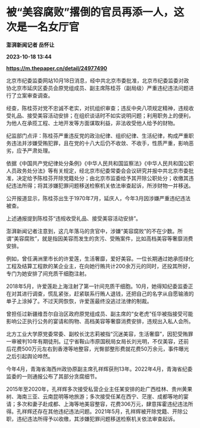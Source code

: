 # 被“美容腐败”撂倒的官员再添一人，这次是一名女厅官
**澎湃新闻记者 岳怀让**

**2023-10-18 13:44**

**https://m.thepaper.cn/detail/24977490**

北京市纪委监委网站10月18日消息，经中共北京市委批准，北京市纪委监委对政协北京市延庆区委员会原党组成员、副主席陈桂芬（副局级）严重违纪违法问题进行了立案审查调查。

经查，陈桂芬对党不忠诚不老实，对抗组织审查；违反中央八项规定精神，违规收受礼品、接受美容活动安排；在组织谈话时不如实说明问题；利用职务上的便利，为他人在承揽工程、土地开发等方面谋取利益，非法收受他人给予的财物。

纪监部门点评：陈桂芬严重违反党的政治纪律、组织纪律、生活纪律，构成严重职务违法并涉嫌受贿犯罪，且在党的十八大后仍不收敛、不收手，性质严重，影响恶劣，应予严肃处理。

依据《中国共产党纪律处分条例》《中华人民共和国监察法》《中华人民共和国公职人员政务处分法》等有关规定，经北京市纪委常委会会议研究并报中共北京市委批准，决定给予陈桂芬开除党籍处分；由北京市监委给予其开除公职处分；收缴其违纪违法所得；将其涉嫌犯罪问题移送检察机关依法审查起诉，所涉财物一并移送。

公开报道显示，陈桂芬出生于1970年7月，延庆人，今年3月因涉嫌严重违纪违法被查。

上述通报提到陈桂芬“违规收受礼品、接受美容活动安排”。

澎湃新闻记者注意到，这几年落马的贪官中，涉嫌“美容腐败”的不在少数。所谓“美容腐败”，就是指因美容而发生的贪污、受贿案件，比如高档美容等奢靡消费安排。

例如，曾任满洲里市长的许爱莲，生活奢靡，爱好美容。一位长期通过她承揽绿化工程及结算工程款的某企业主，在向她行贿共计200余万元的同时，还投其所好，专门为她安排了间充质干细胞注射。

2018年5月，许爱莲赴上海注射了第一针间充质干细胞。10月，她得知纪委监委正在对其进行调查，慌乱紧张，赶紧联系行贿人退钱，还把自己的名字从自愿输液的单子上涂掉了。不过天网恢恢，许爱莲最终没逃过法律的制裁。

曾担任过新疆维吾尔自治区政府原党组成员、副主席的“女老虎”任华被指接受可能影响公正执行公务的宴请和购物、高档美容等奢靡消费安排，违规出入私人会所。

北方工业大学原党委常委、副校长沈志莉被指“沉迷美容，生活奢靡”，因犯受贿罪一审被判10年有期徒刑。辽宁省鞍山市原国税局女局长刘光明，不仅美容，还前后花费500万元左右到香港等地整容，光臀部整形费就花费50万余元，事件曝光之后引起舆论哗然。

今年4月，青海省海西州政协原副主席孔祥辉获刑13年。2022年4月，青海省纪委监委的一则通报公布了其部分贪腐细节。

2015年至2020年，孔祥辉多次接受私营企业主任某安排的赴广西桂林、贵州黄果树、海南三亚、云南昆明等地旅游；多次接受任某在西宁、茫崖、成都等地的宴请；多次和妻子赴成都、上海等地美容整容，花费306万元，肆意挥霍违纪违法所得。孔祥辉还存在其他违纪违法问题。2021年5月，孔祥辉被开除党籍、开除公职，违纪违法所得予以收缴，其涉嫌犯罪问题移送检察机关依法审查起诉。